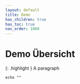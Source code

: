 ```yaml
---
layout: default
title: Demo
has_children: true
has_toc: true
nav_order: 1000
---
```


# Demo Übersicht

{: .highlight }
A paragraph


```shell
echo ""
```